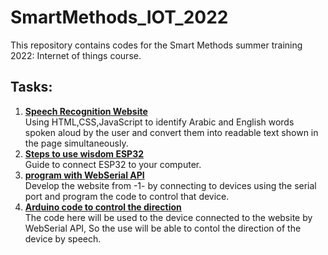 # SmartMethods_IOT_2022
This repository contains codes for the Smart Methods summer training 2022: Internet of things course.

## Tasks:
1. [**Speech Recognition Website**](https://github.com/daad15/SmartMethods_IOT_2022/tree/main/SpeechRecognitionWebsite)<br>
  Using HTML,CSS,JavaScript to identify Arabic and English words spoken aloud by the user and convert them into readable text shown in the page simultaneously.
2. [**Steps to use wisdom ESP32**](https://github.com/daad15/SmartMethods_IOT_2022/tree/main/HowToUseESP32)<br>
  Guide to connect ESP32 to your computer. 
3. [**program with WebSerial API**](https://github.com/daad15/SmartMethods_IOT_2022/tree/main/WebSerialAPI)<br>
  Develop the website from -1- by connecting to devices using the serial port and program the code to control that device.
4. [**Arduino code to control the direction**](https://github.com/daad15/SmartMethods_IOT_2022/tree/main/ArduinoControlCode)<br>
  The code here will be used to the device connected to the website by WebSerial API, So the use will be able to contol the direction of the device by speech.

